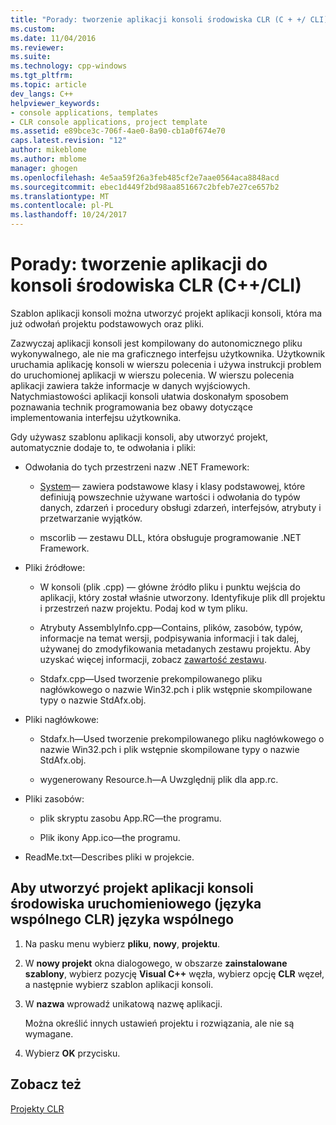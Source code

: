 ```yaml
---
title: "Porady: tworzenie aplikacji konsoli środowiska CLR (C + +/ CLI) | Dokumentacja firmy Microsoft"
ms.custom: 
ms.date: 11/04/2016
ms.reviewer: 
ms.suite: 
ms.technology: cpp-windows
ms.tgt_pltfrm: 
ms.topic: article
dev_langs: C++
helpviewer_keywords:
- console applications, templates
- CLR console applications, project template
ms.assetid: e89bce3c-706f-4ae0-8a90-cb1a0f674e70
caps.latest.revision: "12"
author: mikeblome
ms.author: mblome
manager: ghogen
ms.openlocfilehash: 4e5aa59f26a3feb485cf2e7aae0564aca8848acd
ms.sourcegitcommit: ebec1d449f2bd98aa851667c2bfeb7e27ce657b2
ms.translationtype: MT
ms.contentlocale: pl-PL
ms.lasthandoff: 10/24/2017
---
```

# <a name="how-to-create-clr-console-applications-ccli"></a>Porady: tworzenie aplikacji do konsoli środowiska CLR (C++/CLI)
Szablon aplikacji konsoli można utworzyć projekt aplikacji konsoli, która ma już odwołań projektu podstawowych oraz pliki.  
  
 Zazwyczaj aplikacji konsoli jest kompilowany do autonomicznego pliku wykonywalnego, ale nie ma graficznego interfejsu użytkownika. Użytkownik uruchamia aplikację konsoli w wierszu polecenia i używa instrukcji problem do uruchomionej aplikacji w wierszu polecenia. W wierszu polecenia aplikacji zawiera także informacje w danych wyjściowych. Natychmiastowości aplikacji konsoli ułatwia doskonałym sposobem poznawania technik programowania bez obawy dotyczące implementowania interfejsu użytkownika.  
  
 Gdy używasz szablonu aplikacji konsoli, aby utworzyć projekt, automatycznie dodaje to, te odwołania i pliki:  
  
-   Odwołania do tych przestrzeni nazw .NET Framework:  
  
    -   [System](https://msdn.microsoft.com/en-us/library/system.appdomainmanager.appdomainmanager.aspx)— zawiera podstawowe klasy i klasy podstawowej, które definiują powszechnie używane wartości i odwołania do typów danych, zdarzeń i procedury obsługi zdarzeń, interfejsów, atrybuty i przetwarzanie wyjątków.  
  
    -   mscorlib — zestawu DLL, która obsługuje programowanie .NET Framework.  
  
-   Pliki źródłowe:  
  
    -   W konsoli (plik .cpp) — główne źródło pliku i punktu wejścia do aplikacji, który został właśnie utworzony. Identyfikuje plik dll projektu i przestrzeń nazw projektu. Podaj kod w tym pliku.  
  
    -   Atrybuty AssemblyInfo.cpp—Contains, plików, zasobów, typów, informacje na temat wersji, podpisywania informacji i tak dalej, używanej do zmodyfikowania metadanych zestawu projektu. Aby uzyskać więcej informacji, zobacz [zawartość zestawu](/dotnet/framework/app-domains/assembly-contents).  
  
    -   Stdafx.cpp—Used tworzenie prekompilowanego pliku nagłówkowego o nazwie Win32.pch i plik wstępnie skompilowane typy o nazwie StdAfx.obj.  
  
-   Pliki nagłówkowe:  
  
    -   Stdafx.h—Used tworzenie prekompilowanego pliku nagłówkowego o nazwie Win32.pch i plik wstępnie skompilowane typy o nazwie StdAfx.obj.  
  
    -   wygenerowany Resource.h—A Uwzględnij plik dla app.rc.  
  
-   Pliki zasobów:  
  
    -   plik skryptu zasobu App.RC—the programu.  
  
    -   Plik ikony App.ico—the programu.  
  
-   ReadMe.txt—Describes pliki w projekcie.  
  
## <a name="to-create-a-common-language-runtime-clr-console-app-project"></a>Aby utworzyć projekt aplikacji konsoli środowiska uruchomieniowego (języka wspólnego CLR) języka wspólnego  
  
1.  Na pasku menu wybierz **pliku**, **nowy**, **projektu**.  
  
2.  W **nowy projekt** okna dialogowego, w obszarze **zainstalowane szablony**, wybierz pozycję **Visual C++** węzła, wybierz opcję **CLR** węzeł, a następnie wybierz szablon aplikacji konsoli.  
  
3.  W **nazwa** wprowadź unikatową nazwę aplikacji.  
  
     Można określić innych ustawień projektu i rozwiązania, ale nie są wymagane.  
  
4.  Wybierz **OK** przycisku.  
  
## <a name="see-also"></a>Zobacz też  
 [Projekty CLR](../ide/files-created-for-clr-projects.md)   


